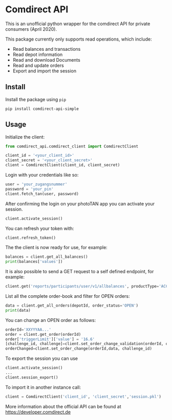 # Comdirect API

This is an unofficial python wrapper for the comdirect API for private consumers (April 2020).

This package currently only supports read operations, which include:

* Read balances and transactions
* Read depot information
* Read and download Documents
* Read and update orders
* Export and import the session

## Install

Install the package using `pip`

```shell script
pip install comdirect-api-simple
```

## Usage

Initialize the client:

```python
from comdirect_api.comdirect_client import ComdirectClient

client_id = '<your_client_id>'
client_secret = '<your_client_secret>'
client = ComdirectClient(client_id, client_secret)
```


Login with your credentials like so:

```python
user = 'your_zugangsnummer'
password = 'your_pin'
client.fetch_tan(user, password)
```
After confirming the login on your photoTAN app you can activate your session.

```python
client.activate_session()
```
You can refresh your token with:

```python
client.refresh_token()
```

The the client is now ready for use, for example:

```python
balances = client.get_all_balances()
print(balances['values'])
```

It is also possible to send a GET request to a self defined endpoint, for example:

```python
client.get('reports/participants/user/v1/allbalances', productType='ACCOUNT')
```

List all the complete order-book and filter for OPEN orders:

```python
data = client.get_all_orders(depotId, order_status='OPEN')
print(data)
```

You can change an OPEN order as follows:

```python
orderId='XXYYYAA...'
order = client.get_order(orderId)
order['triggerLimit']['value'] = '16.6'
[challenge_id, challenge]=client.set_order_change_validation(orderId, order)
orderChanged=client.set_order_change(orderId,data, challenge_id)
```

To export the session you can use

```python
client.activate_session()
...
client.session_export()
```

To import it in another instance call:

```python
client = ComdirectClient('client_id', 'client_secret','session.pkl')
```

More information about the official API can be found at https://developer.comdirect.de

